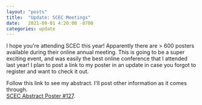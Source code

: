 ```yaml
---
layout: "posts"
title:  "Update: SCEC Meetings"
date:   2021-09-01 4:20:00 -0700
categories: update
---
```


I hope you're attending SCEC this year! Apparently there are > 600 posters available during their online annual meeting. This is going to be a super exciting event, and was easily the best online conference that I attended last year! I plan to post a link to my poster in an update in case you forgot to register and want to check it out.

Follow this link to see my abstract. I'll post other information as it comes through.  
[SCEC Abstract Poster #127](https://www.scec.org/publication/11130). 
